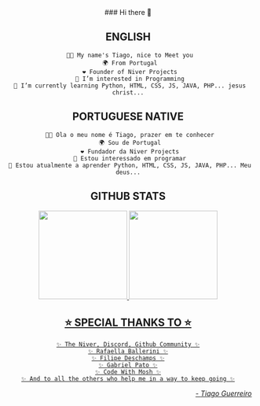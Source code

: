 
<div align="center">
  ### Hi there 👋
  
  ## ENGLISH
  
     🧑🏽 My name's Tiago, nice to Meet you
     🌍 From Portugal
     ❤️ Founder of Niver Projects
     👀 I’m interested in Programming
     🌱 I’m currently learning Python, HTML, CSS, JS, JAVA, PHP... jesus christ...
  
  ## PORTUGUESE NATIVE
  
     🧑🏽 Ola o meu nome é Tiago, prazer em te conhecer
     🌍 Sou de Portugal
     ❤️ Fundador da Niver Projects
     👀 Estou interessado em programar
     🌱 Estou atualmente a aprender Python, HTML, CSS, JS, JAVA, PHP... Meu deus...
  
  ## GITHUB STATS
  
  <div align="center">
    <a href="https://github.com/SorenKazam">
    <img height="180em" src="https://github-readme-stats.vercel.app/api?username=sorenkazam&show_icons=true&theme=dark&include_all_commits=true&count_private=true"/>
    <img height="180em" src="https://github-readme-stats.vercel.app/api/top-langs/?username=sorenkazam&layout=compact&langs_count=7&theme=dark"/>
  </div>
   
  ## ⭐ SPECIAL THANKS TO ⭐
    ✨ The Niver, Discord, Github Community ✨
    ✨ Rafaella Ballerini ✨
    ✨ Filipe Deschamps ✨
    ✨ Gabriel Pato ✨
    ✨ Code With Mosh ✨
    ✨ And to all the others who help me in a way to keep going ✨
    
  </div>
  
  <div align="right">
    - <i>Tiago Guerreiro</i>
  </div>
